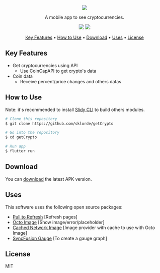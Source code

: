 <p align="center"><img src="https://i.ibb.co/qMrCcsP/imagemnormal.png"></p>

<p align="center">A mobile app to see cryptocurrencies.</p>

<p align="center">
   <a href="https://dart.dev/" target="_blank" rel="noopener noreferrer"><img src="https://img.shields.io/badge/%20-dart-0175C2.svg?style=for-the-badge&logo=dart"></a>
   <a href="https://flutter.dev/"><img src="https://img.shields.io/badge/%20-flutter-02569B.svg?style=for-the-badge&logo=flutter"></a>
</p>

<p align="center">
  <a href="#key-features">Key Features</a> •
  <a href="#how-to-use">How to Use</a> •
  <a href="#download">Download</a> •
  <a href="#uses">Uses</a> •
  <a href="#license">License</a>
</p>

## Key Features
* Get cryptocurrencies using API
  - Use CoinCapAPI to get crypto's data
* Coin data
  - Receive percent/price changes and others datas

## How to Use

Note: it's recommended to install [Slidy CLI](https://github.com/Flutterando/slidy) to build others modules.

```bash
# Clone this repository
$ git clone https://github.com/sklorde/getCrypto

# Go into the repository
$ cd getCrypto

# Run app
$ flutter run
```

## Download
You can [download](https://github.com/sklorde/getCrypto/releases) the latest APK version.

## Uses
This software uses the following open source packages:
- [Pull to Refresh](https://github.com/peng8350/flutter_pulltorefresh) [Refresh pages]
- [Octo Image](https://github.com/Baseflow/octo_image) [Show image/error/placeholder]
- [Cached Network Image](https://github.com/Baseflow/flutter_cached_network_image) [Image provider with cache to use with Octo Image]
- [SyncFusion Gauge](https://pub.dev/packages/syncfusion_flutter_gauges) [To create a gauge graph]
## License

MIT
